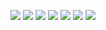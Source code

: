 ![](../pics/反编译字节码04.png)
![](../pics/反编译字节码05.png)
![](../pics/反编译字节码06.png)
![](../pics/反编译字节码07.png)
![](../pics/反编译字节码08.png)
![](../pics/反编译字节码09.png)
![](../pics/反编译字节码10.png)